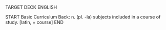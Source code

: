 TARGET DECK
ENGLISH

START
Basic
Curriculum
Back: n. (pl. -la) subjects included in a course of study. [latin, = course]
END
